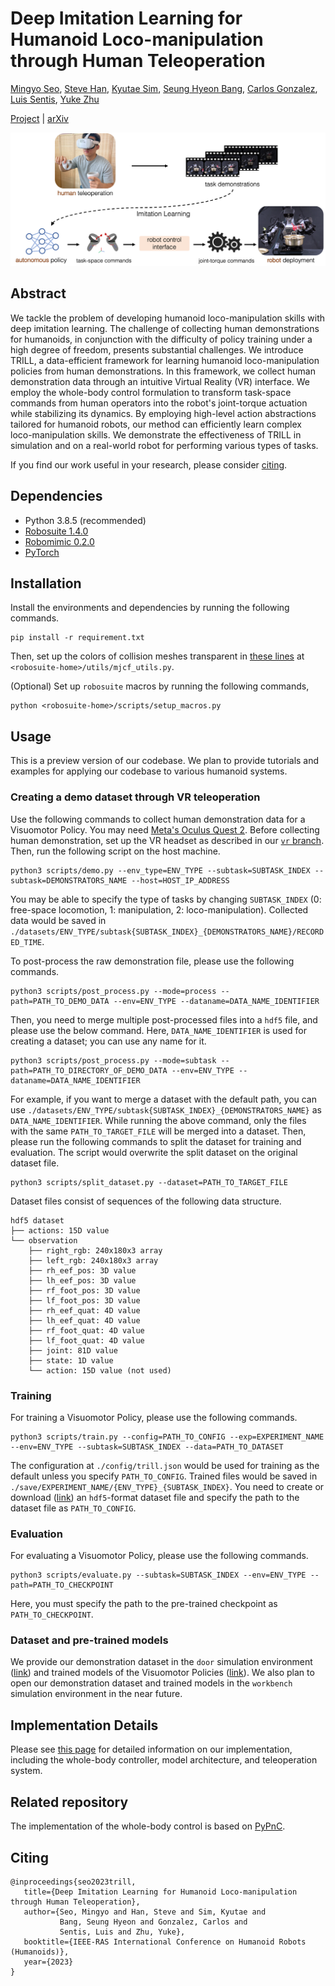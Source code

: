 # Deep Imitation Learning for Humanoid Loco-manipulation through Human Teleoperation
[Mingyo Seo](https://mingyoseo.com), [Steve Han](https://www.linkedin.com/in/stevehan2001), [Kyutae Sim](https://www.linkedin.com/in/kyutae-sim-888593166), [Seung Hyeon Bang](https://sites.utexas.edu/hcrl/people/), [Carlos Gonzalez](https://sites.utexas.edu/hcrl/people/), [Luis Sentis](https://sites.google.com/view/lsentis), [Yuke Zhu](https://www.cs.utexas.edu/~yukez)

[Project](https://ut-austin-rpl.github.io/TRILL) | [arXiv](https://arxiv.org/abs/2309.01952)

![intro](approach.png)

## Abstract
We tackle the problem of developing humanoid loco-manipulation skills with deep imitation learning. The challenge of collecting human demonstrations for humanoids, in conjunction with the difficulty of policy training under a high degree of freedom, presents substantial challenges. We introduce TRILL, a data-efficient framework for learning humanoid loco-manipulation policies from human demonstrations. In this framework, we collect human demonstration data through an intuitive Virtual Reality (VR) interface. We employ the whole-body control formulation to transform task-space commands from human operators into the robot's joint-torque actuation while stabilizing its dynamics. By employing high-level action abstractions tailored for humanoid robots, our method can efficiently learn complex loco-manipulation skills. We demonstrate the effectiveness of TRILL in simulation and on a real-world robot for performing various types of tasks. 

If you find our work useful in your research, please consider [citing](#citing).

## Dependencies
- Python 3.8.5 (recommended)
- [Robosuite  1.4.0](https://github.com/ARISE-Initiative/robosuite/tree/v1.4)
- [Robomimic 0.2.0](https://github.com/ARISE-Initiative/robomimic/tree/v0.2.0)
- [PyTorch](https://github.com/pytorch/pytorch)

## Installation
Install the environments and dependencies by running the following commands.
```
pip install -r requirement.txt
```
Then, set up the colors of collision meshes transparent in [these lines](https://github.com/ARISE-Initiative/robosuite/blob/eb01e1ffa46f1af0a3aa3ac363d5e63097a6cbcc/robosuite/utils/mjcf_utils.py#L18C39-L18C39) at `<robosuite-home>/utils/mjcf_utils.py`.

(Optional) Set up `robosuite` macros by running the following commands,
```
python <robosuite-home>/scripts/setup_macros.py
```

## Usage

This is a preview version of our codebase. We plan to provide tutorials and examples for applying our codebase to various humanoid systems.

### Creating a demo dataset through VR teleoperation

Use the following commands to collect human demonstration data for a Visuomotor Policy. You may need [Meta's Oculus Quest 2](https://www.meta.com/quest/products/quest-2). Before collecting human demonstration, set up the VR headset as described in our [`vr` branch](https://github.com/UT-Austin-RPL/TRILL/tree/vr). Then, run the following script on the host machine.
```
python3 scripts/demo.py --env_type=ENV_TYPE --subtask=SUBTASK_INDEX --subtask=DEMONSTRATORS_NAME --host=HOST_IP_ADDRESS
```
You may be able to specify the type of tasks by changing `SUBTASK_INDEX` (0: free-space locomotion, 1: manipulation, 2: loco-manipulation). Collected data would be saved in `./datasets/ENV_TYPE/subtask{SUBTASK_INDEX}_{DEMONSTRATORS_NAME}/RECORDED_TIME`.

To post-process the raw demonstration file, please use the following commands. 
```
python3 scripts/post_process.py --mode=process --path=PATH_TO_DEMO_DATA --env=ENV_TYPE --dataname=DATA_NAME_IDENTIFIER
```
Then, you need to merge multiple post-processed files into a `hdf5` file, and please use the below command.
Here, `DATA_NAME_IDENTIFIER` is used for creating a dataset; you can use any name for it.
```
python3 scripts/post_process.py --mode=subtask --path=PATH_TO_DIRECTORY_OF_DEMO_DATA --env=ENV_TYPE --dataname=DATA_NAME_IDENTIFIER
```
For example, if you want to merge a dataset with the default path, you can use `./datasets/ENV_TYPE/subtask{SUBTASK_INDEX}_{DEMONSTRATORS_NAME}` as `DATA_NAME_IDENTIFIER`.
While running the above command, only the files with the same `PATH_TO_TARGET_FILE` will be merged into a dataset. 
Then, please run the following commands to split the dataset for training and evaluation. The script would overwrite the split dataset on the original dataset file.
```
python3 scripts/split_dataset.py --dataset=PATH_TO_TARGET_FILE
```
Dataset files consist of sequences of the following data structure.
```
hdf5 dataset
├── actions: 15D value
└── observation
    ├── right_rgb: 240x180x3 array
    ├── left_rgb: 240x180x3 array
    ├── rh_eef_pos: 3D value
    ├── lh_eef_pos: 3D value
    ├── rf_foot_pos: 3D value
    ├── lf_foot_pos: 3D value
    ├── rh_eef_quat: 4D value
    ├── lh_eef_quat: 4D value
    ├── rf_foot_quat: 4D value
    ├── lf_foot_quat: 4D value
    ├── joint: 81D value
    ├── state: 1D value
    └── action: 15D value (not used)
```


### Training
For training a Visuomotor Policy, please use the following commands. 
```
python3 scripts/train.py --config=PATH_TO_CONFIG --exp=EXPERIMENT_NAME --env=ENV_TYPE --subtask=SUBTASK_INDEX --data=PATH_TO_DATASET
```
The configuration at `./config/trill.json` would be used for training as the default unless you specify `PATH_TO_CONFIG`. Trained files would be saved in `./save/EXPERIMENT_NAME/{ENV_TYPE}_{SUBTASK_INDEX}`. You need to create or download ([link](https://utexas.box.com/s/3610huk9fu33m6wic16oe7crx8cahpl8)) an `hdf5`-format dataset file and specify the path to the dataset file as `PATH_TO_CONFIG`.


### Evaluation
For evaluating a Visuomotor Policy, please use the following commands.
```
python3 scripts/evaluate.py --subtask=SUBTASK_INDEX --env=ENV_TYPE --path=PATH_TO_CHECKPOINT
```
Here, you must specify the path to the pre-trained checkpoint as `PATH_TO_CHECKPOINT`.


### Dataset and pre-trained models
We provide our demonstration dataset in the `door` simulation environment ([link](https://utexas.box.com/s/3610huk9fu33m6wic16oe7crx8cahpl8)) and trained models of the Visuomotor Policies ([link](https://utexas.box.com/s/qn3156sxpejx4zf4piq5zh97srl5zcto)). We also plan to open our demonstration dataset and trained models in the `workbench` simulation environment in the near future.


## Implementation Details
Please see [this page](implementation.md) for detailed information on our implementation, including the whole-body controller, model architecture, and teleoperation system.


## Related repository
The implementation of the whole-body control is based on [PyPnC](https://github.com/junhyeokahn/PyPnC).


## Citing
```
@inproceedings{seo2023trill,
   title={Deep Imitation Learning for Humanoid Loco-manipulation through Human Teleoperation},
   author={Seo, Mingyo and Han, Steve and Sim, Kyutae and 
           Bang, Seung Hyeon and Gonzalez, Carlos and 
           Sentis, Luis and Zhu, Yuke},
   booktitle={IEEE-RAS International Conference on Humanoid Robots (Humanoids)},
   year={2023}
}
```
